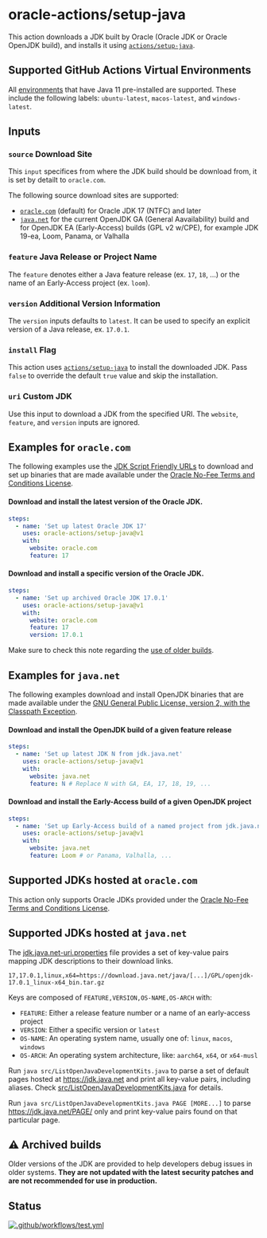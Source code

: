 # oracle-actions/setup-java

This action downloads a JDK built by Oracle (Oracle JDK or Oracle OpenJDK build), and installs it using [`actions/setup-java`](https://github.com/actions/setup-java).

## Supported GitHub Actions Virtual Environments

All [environments](https://github.com/actions/virtual-environments#available-environments) that have Java 11 pre-installed are supported.
These include the following labels: `ubuntu-latest`, `macos-latest`, and `windows-latest`.

## Inputs

### `source` Download Site

This `input` specifices from where the JDK build should be download from, it is set by detailt to `oracle.com`.

The following source download sites are supported:

- [`oracle.com`](https://oracle.com) (default) for Oracle JDK 17 (NTFC) and later
- [`java.net`](https://jdk.java.net) for the current OpenJDK GA (General Aavailability) build and for OpenJDK EA (Early-Access) builds (GPL v2 w/CPE), for example JDK 19-ea, Loom, Panama, or Valhalla

### `feature` Java Release or Project Name

The `feature` denotes either a Java feature release (ex. `17`, `18`, ...) or the name of an Early-Access project (ex. `loom`).

### `version` Additional Version Information

The `version` inputs defaults to `latest`.
It can be used to specify an explicit version of a Java release, ex. `17.0.1`.

### `install` Flag

This action uses [`actions/setup-java`](https://github.com/actions/setup-java) to install the downloaded JDK.
Pass `false` to override the default `true` value and skip the installation.

### `uri` Custom JDK

Use this input to download a JDK from the specified URI. The `website`, `feature`, and `version` inputs are ignored.

## Examples for `oracle.com`

The following examples use the [JDK Script Friendly URLs](https://www.oracle.com/java/technologies/jdk-script-friendly-urls/) to download and set up binaries that are made available under the [Oracle No-Fee Terms and Conditions License](https://www.java.com/freeuselicense/).

#### Download and install the latest version of the Oracle JDK.

```yaml
steps:
  - name: 'Set up latest Oracle JDK 17'
    uses: oracle-actions/setup-java@v1
    with:
      website: oracle.com
      feature: 17
```

#### Download and install a specific version of the Oracle JDK.

```yaml
steps:
  - name: 'Set up archived Oracle JDK 17.0.1'
    uses: oracle-actions/setup-java@v1
    with:
      website: oracle.com
      feature: 17
      version: 17.0.1
```

Make sure to check this note regarding the [use of older builds](#warning).

## Examples for `java.net`

The following examples download and install OpenJDK binaries that are made available under the [GNU General Public License, version 2, with the Classpath Exception](https://openjdk.java.net/legal/gplv2+ce.html).

#### Download and install the OpenJDK build of a given feature release

```yaml
steps:
  - name: 'Set up latest JDK N from jdk.java.net'
    uses: oracle-actions/setup-java@v1
    with:
      website: java.net
      feature: N # Replace N with GA, EA, 17, 18, 19, ...
```

#### Download and install the Early-Access build of a given OpenJDK project

```yaml
steps:
  - name: 'Set up Early-Access build of a named project from jdk.java.net'
    uses: oracle-actions/setup-java@v1
    with:
      website: java.net
      feature: Loom # or Panama, Valhalla, ...
```

## Supported JDKs hosted at `oracle.com`

This action only supports Oracle JDKs provided under the [Oracle No-Fee Terms and Conditions License](https://www.java.com/freeuselicense/).

## Supported JDKs hosted at `java.net`

The [jdk.java.net-uri.properties](jdk.java.net-uri.properties) file provides a set of key-value pairs mapping JDK descriptions to their download links.

```properties
17,17.0.1,linux,x64=https://download.java.net/java/[...]/GPL/openjdk-17.0.1_linux-x64_bin.tar.gz
```

Keys are composed of `FEATURE,VERSION,OS-NAME,OS-ARCH` with:

- `FEATURE`: Either a release feature number or a name of an early-access project
- `VERSION`: Either a specific version or `latest`
- `OS-NAME`: An operating system name, usually one of: `linux`, `macos`, `windows`
- `OS-ARCH`: An operating system architecture, like: `aarch64`, `x64`, or `x64-musl`

Run `java src/ListOpenJavaDevelopmentKits.java` to parse a set of default pages hosted at <https://jdk.java.net> and print all key-value pairs, including aliases.
Check [src/ListOpenJavaDevelopmentKits.java](src/ListOpenJavaDevelopmentKits.java) for details.

Run `java src/ListOpenJavaDevelopmentKits.java PAGE [MORE...]` to parse <https://jdk.java.net/PAGE/> only and print key-value pairs found on that particular page.

## :warning: <a id="warning"></a>Archived builds

Older versions of the JDK are provided to help developers debug issues in older systems. **They are not updated with the latest security patches and are not recommended for use in production.**


## Status

[![.github/workflows/test.yml](https://github.com/oracle-actions/setup-java/actions/workflows/test.yml/badge.svg)](https://github.com/oracle-actions/setup-java/actions/workflows/test.yml)
